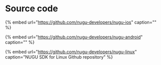 # Source code

{% embed url="https://github.com/nugu-developers/nugu-ios" caption="" %}

{% embed url="https://github.com/nugu-developers/nugu-android" caption="" %}

{% embed url="https://github.com/nugu-developers/nugu-linux" caption="NUGU SDK for Linux Github repository" %}

